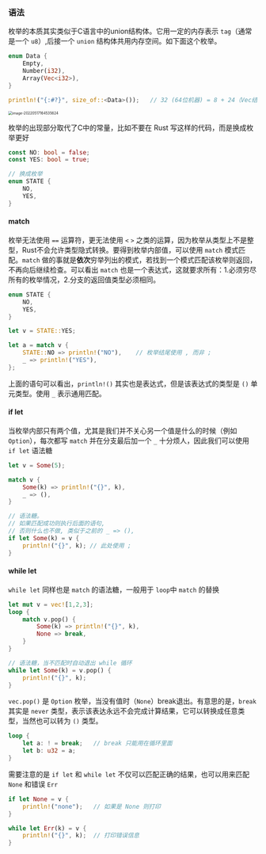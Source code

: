 ### 语法

枚举的本质其实类似于C语言中的union结构体。它用一定的内存表示 `tag`（通常是一个 `u8`）,后接一个 `union` 结构体共用内存空间。如下面这个枚举。

```rust
enum Data {
    Empty,
    Number(i32),
    Array(Vec<i32>),
}

println!("{:#?}", size_of::<Data>());	// 32 (64位机器) = 8 + 24（Vec结构体）
```

<img src="https://bucket01-1259777572.cos.ap-chengdu.myqcloud.com/img/202205171645717.png" alt="image-20220517164535624" style="zoom:50%;" />



枚举的出现部分取代了C中的常量，比如不要在 Rust 写这样的代码，而是换成枚举更好

```rust
const NO: bool = false;
const YES: bool = true;

// 换成枚举
enum STATE {
	NO,
	YES,
}
```



#### match

枚举无法使用 `==` 运算符，更无法使用 `<` `>` 之类的运算，因为枚举从类型上不是整型，Rust不会允许类型隐式转换。要得到枚举内部值，可以使用 `match` 模式匹配。`match` 做的事就是**依次**穷举列出的模式，若找到一个模式匹配该枚举则返回，不再向后继续检查。可以看出 `match` 也是一个表达式，这就要求所有：1.必须穷尽所有的枚举情况，2.分支的返回值类型必须相同。

```rust
enum STATE {
    NO,
    YES,
}

let v = STATE::YES;

let a = match v {
    STATE::NO => println!("NO"),	// 枚举结尾使用 , 而非 ;
    _ => println!("YES"),
};
```

上面的语句可以看出，`println!()` 其实也是表达式，但是该表达式的类型是 `()` 单元类型。使用 `_` 表示通用匹配。



#### if let

当枚举内部只有两个值，尤其是我们并不关心另一个值是什么的时候（例如 `Option`），每次都写 `match` 并在分支最后加一个 `_` 十分烦人，因此我们可以使用 `if let` 语法糖

```rust
let v = Some(5);

match v {
    Some(k) => println!("{}", k),
    _ => (),
}

// 语法糖。
// 如果匹配成功则执行后面的语句, 
// 否则什么也不做, 类似于之前的 _ => (),
if let Some(k) = v {
    println!("{}", k); // 此处使用 ;
}
```



#### while let

`while let` 同样也是 `match` 的语法糖，一般用于 `loop`中 `match` 的替换

```rust
let mut v = vec![1,2,3];
loop {
    match v.pop() {
        Some(k) => println!("{}", k),
        None => break,
    }
}

// 语法糖，当不匹配时自动退出 while 循环
while let Some(k) = v.pop() {
    println!("{}", k);
}
```

`vec.pop()` 是 `Option` 枚举，当没有值时（`None`）break退出。有意思的是，`break` 其实是 `never` 类型，表示该表达永远不会完成计算结果，它可以转换成任意类型，当然也可以转为 `()` 类型。

```rust
loop {
    let a: ! = break;	// break 只能用在循环里面
    let b: u32 = a;
}
```



需要注意的是 `if let`  和 `while let` 不仅可以匹配正确的结果，也可以用来匹配 `None` 和错误 `Err`

```rust
if let None = v {
    println!("none");	// 如果是 None 则打印
}

while let Err(k) = v {
    println!("{}", k);	// 打印错误信息
}
```


